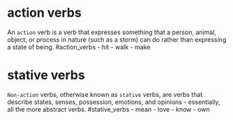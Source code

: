 # action verbs
 An `action` verb is a verb that expresses something that a person, animal, object, or process in nature (such as a storm) can do rather than expressing a state of being. #action_verbs
	- hit
	- walk
	- make
# stative verbs
 `Non-action` verbs, otherwise known as `stative` verbs, are verbs that describe states, senses, possession, emotions, and opinions - essentially, all the more abstract verbs. #stative_verbs
	- mean
	- love
	- know
	- own
